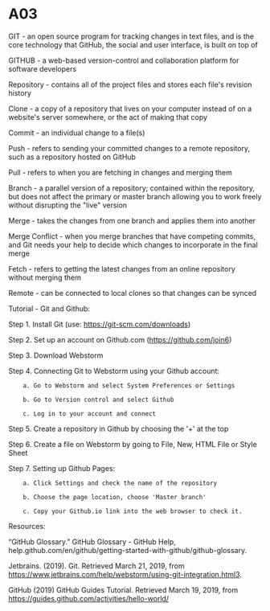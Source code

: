 # A03

GIT - an open source program for tracking changes in text files, and is the core technology that GitHub, the social and user interface, is built on top of

GITHUB - a web-based version-control and collaboration platform for software developers

Repository - contains all of the project files and stores each file's revision history

Clone - a copy of a repository that lives on your computer instead of on a website's server somewhere, or the act of making that copy

Commit - an individual change to a file(s)

Push - refers to sending your committed changes to a remote repository, such as a repository hosted on GitHub

Pull - refers to when you are fetching in changes and merging them

Branch - a parallel version of a repository; contained within the repository, but does not affect the primary or master branch allowing you to work freely without disrupting the "live" version

Merge - takes the changes from one branch and applies them into another

Merge Conflict - when you merge branches that have competing commits, and Git needs your help to decide which changes to incorporate in the final merge

Fetch - refers to getting the latest changes from an online repository without merging them

Remote - can be connected to local clones so that changes can be synced



Tutorial - Git and Github:

Step 1. Install Git (use: https://git-scm.com/downloads)

Step 2. Set up an account on Github.com (https://github.com/join6)

Step 3. Download Webstorm

Step 4. Connecting Git to Webstorm using your Github account:

        a. Go to Webstorm and select System Preferences or Settings
        
        b. Go to Version control and select Github
        
        c. Log in to your account and connect
        
Step 5. Create a repository in Github by choosing the '+' at the top

Step 6. Create a file on Webstorm by going to File, New, HTML File or Style Sheet

Step 7. Setting up Github Pages:

        a. Click Settings and check the name of the repository
        
        b. Choose the page location, choose 'Master branch'
        
        c. Copy your Github.io link into the web browser to check it.
        


Resources:

“GitHub Glossary.” GitHub Glossary - GitHub Help, help.github.com/en/github/getting-started-with-github/github-glossary.

Jetbrains. (2019). Git.   Retrieved March 21, 2019, from https://www.jetbrains.com/help/webstorm/using-git-integration.html3.

GitHub (2019) GitHub Guides Tutorial. Retrieved  March 19, 2019, from https://guides.github.com/activities/hello-world/

